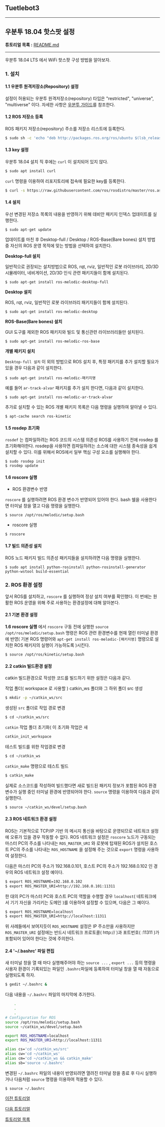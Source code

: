 ## Tuetlebot3

---

## 우분투 18.04 핫스팟 설정



**튜토리얼 목록 :** [README.md](../README.md)

---

우분투 18.04 LTS 에서 WiFi 핫스팟 구성 방법을 알아보자.



### 1. 설치



#### 1.1 우분투 원격저장소(Repository) 설정

설정이 허용되는 우분투 원격저장소(repository) 타입은 "restricted", "universe", "multiverse" 이다. 자세한 사항은 [우분투 가이드](https://help.ubuntu.com/community/Repositories/Ubuntu)를 참조한다.



#### 1.2 ROS 저장소 등록

ROS 패키지 저장소(repository) 주소를 저장소 리스트에  등록한다.

```bash
$ sudo sh -c 'echo "deb http://packages.ros.org/ros/ubuntu $(lsb_release -sc) main" > /etc/apt/sources.list.d/ros-latest.list'
```



#### 1.3 key 설정

우분투 18.04 설치 직 후에는 `curl` 이 설치되어 있지 않다. 

```bash
$ sudo apt install curl
```

`curl` 명령을 이용하여 리포지토리에 접속에 필요한 key를 등록한다. 

```bash
$ curl -s https://raw.githubusercontent.com/ros/rosdistro/master/ros.asc | sudo apt-key add -
```



#### 1.4 설치

우선 변경된 저장소 목록의 내용을 반영하기 위해 데비안 패키지 인덱스 업데이트를 실행한다.

```
$ sudo apt-get update
```

업데이트를 마친 후 Desktop-full / Desktop / ROS-Base(Bare bones) 설치 방법 중 자신의 ROS 운영 목적에 맞는 방법을 선택하여 설치한다.

**Desktop-full 설치**

일반적으로 권장되는 설치방법으로 ROS, rqt, rviz, 일반적인 로봇 라이브러리, 2D/3D 시뮬레이터, 네비게이션, 2D/3D 인식 관련 패키지들이 함께 설치된다.

```
$ sudo apt-get install ros-melodic-desktop-full
```

**Desktop 설치**

ROS, rqt, rviz, 일반적인 로봇 라이브러리 패키지들이 함께 설치된다.

```
$ sudo apt-get install ros-melodic-desktop
```

**ROS-Base(Bare bones) 설치**

GUI 도구를 제외한 ROS 패키지와 빌드 및 통신관련 라이브러리들만 설치된다.

```
$ sudo apt-get install ros-melodic-ros-base
```

**개별 패키지 설치**

`Desktop-full 설치` 이 외의 방법으로 ROS 설치 후, 특정 패키지를 추가 설치할 필요가 있을 경우 다음과 같이 설치한다. 

```
$ sudo apt-get install ros-melodic-패키지명
```

예를 들어 `ar-track-alvar` 패키지를 추가 설치 한다면, 다음과 같이 설치한다.

```
$ sudo apt-get install ros-melodic-ar-track-alvar
```

추가로 설치할 수 있는 ROS 개별 패키지 목록은 다음 명령을 실행하여 알아낼 수 있다.

```
$ apt-cache search ros-kinetic
```



#### 1.5 rosdep 초기화

`rosdef` 는 컴파일하려는 ROS 코드의 시스템 의존성  ROS를 사용하기 전에 rosdep 를 초기화해야한다. rosdep을 사용하면 컴파일하려는 소스에 대한 시스템 종속성을 쉽게 설치할 수 있다. 이를 위해서 ROS에서 일부 핵심 구성 요소를 실행해야 한다.

```
$ sudo rosdep init
$ rosdep update
```



#### 1.6 roscore 실행 

- ROS 환경변수 반영

`roscore` 를 실행하려면 ROS 환경 변수가 반영되어 있어야 한다. bash 쉘을 사용한다면 터미널 창을 열고 다음 명령을 실행한다.

```
$ source /opt/ros/melodic/setup.bash
```

- roscore 실행


```
$ roscore
```



#### 1.7 빌드 의존성 설치 

ROS 노드 패키지 빌드 의존성 패키지들을 설치하려면 다음 명령을 실행한다.

```
$ sudo apt install python-rosinstall python-rosinstall-generator python-wstool build-essential
```





### 2. ROS 환경 설정

앞서 ROS를 설치하고,  `roscore` 를 실행하여 정상 설치 여부를 확인했다. 이 번에는 원활한 ROS 운영을 위해 주로 사용하는 환경설정에 대해 알아본다. 



#### 2.1 기본 환경 설정

**1.6 roscore 실행** 에서 `roscore` 구동 전에 실행한  `source /opt/ros/melodic/setup.bash` 명령은 ROS 관련 환경변수를 현재 열린 터미널 환경에 반영( 기본 ROS 명령어와 `apt-get install ros-melodic-[패키지명]` 명령으로 설치한 ROS 패키지의 실행이 가능하도록 )시킨다. 

```
$ source /opt/ros/kinetic/setup.bash
```



#### 2.2 catkin 빌드환경 설정

catkin 빌드환경으로 작성한 코드를 빌드하기 위한 설정은 다음과 같다.

작업 폴더( workspace 로 사용할 ) catkin_ws  폴더와 그 하위 폴더 src 생성

```bash
$ mkdir -p ~/catkin_ws/src
```

생성된 `src` 폴더로 작업 경로 변경

```bash
$ cd ~/catkin_ws/src
```

`catkin` 작업 폴더 초기화( 이 초기화 작업은 새 

```bash
catkin_init_workspace
```

테스트 빌드를 위한 작업경로 변경

```bash
$ cd ~/catkin_ws
```

`catkin_make` 명령으로 테스트 빌드

```bash
$ catkin_make
```

실제로 소스코드를 작성하여 빌드했다면 새로 빌드된 패키지 정보가 포함된 ROS 환경변수가 실행 중인 터미널 환경에 반영되어야 한다. `source` 명령을 이용하여 다음과 같이 실행한다.

```bash
$ source ~/catkin_ws/devel/setup.bash
```



#### 2.3 ROS 네트워크 환경 설정

ROS는 기본적으로 TCP/IP 기반 의 메시지 통신을 바탕으로 운영되므로 네트워크 설정에 오류가 있을 경우 작동할 수 없다. ROS 네트워크 설정은 `roscore` 노드가 구동되는 마스터 PC의 주소를 나타내는 `ROS_MASTER_URI` 와 로봇에 탑재된 ROS가 설치된 호스트 PC의 주소를 나타내는 `ROS_HOSTNAME` 을 설정해 주는 것으로 `export` 명령을 사용하여 설정한다. 

다음은 마스터 PC의 주소가 192.168.0.101, 호스트 PC의 주소가 192.168.0.102 인 경우의 ROS 네트워크 설정 예이다.

```bash
$ export ROS_HOSTNAME=192.168.0.102
$ export ROS_MASTER_URI=http://192.168.0.101:11311
```

한 대의 PC가 마스터 PC와 호스트 PC의 역할을 수행할 경우 `localhost`( 네트워크에서 기기 자신을 가리키는 도메인 )를 이용하여 설정할 수 있으며, 다음은 그 예이다.

```bash
$ export ROS_HOSTNAME=localhost
$ export ROS_MASTER_URI=http://localhost:11311
```

위 사례들에서 보여지듯이 `ROS_HOSTNAME`  설정은 IP 주소만을 사용하지만 `ROS_MASTER_URI` 설정에는 반드시 네트워크 프로토콜( http:// )과 포트번호( :11311 )가 포함되어 있어야 한다는 것에 주의한다.



#### 2.4 '~/.bashrc' 파일 편집

새 터미널 창을 열 때 마다 실행해주어야 하는 `source ...` , `export ...` 등의 명령을 사용자 환경이 기록되있는 파일인 `.bashrc`파일에 등록하여 터미널 창을 열 때 자동으로 실행되도록 하자.

```bash
$ gedit ~/.bashrc &
```

다음 내용을 `~/.bashrc` 파일의 마지막에 추가한다.

```bash
	.
	.
	.
# Configuration for ROS
source /opt/ros/melodic/setup.bash
source ~/catkin_ws/devel/setup.bash

export ROS_HOSTNAME=localhost
export ROS_MASTER_URI=http://localhost:11311

alias cs='cd ~/catkin_ws/src'
alias cw='cd ~/catkin_ws'
alias cm='cd ~/catkin_ws && catkin_make'
alias sb='source ~/.bashrc'
```

변경된 `~/.bashrc` 파일의 내용이 반영되려면 열려진 터미널 창을 종료 후 다시 실행하거나 다음처럼 `source` 명령을 이용하여 적용할 수 있다.

```
$ source ~/.bashrc
```



[이전 튜토리얼](../ubuntu16/install_ubuntu_1604_lts.md) 

[다음 튜토리얼](../rospy/rospy_1_How2UsePythonWithCatkin_1.md) 

[튜토리얼 목록](../README.md) 

